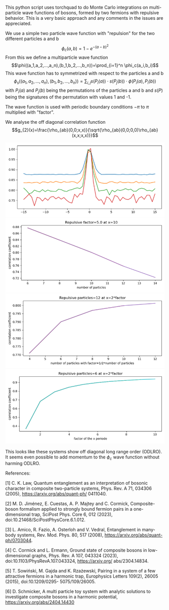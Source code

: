This python script uses torchquad to do Monte Carlo integrations on multi-particle wave functions of bosons, formed by two fermions with repulsive behavior. This is a very basic approach and any comments in the issues are appreciated.

We use a simple two particle wave function with "repulsion" for the two different particles a and b
$$\phi_c(a,b)=1-e^{-(a-b)^2}$$
From this we define a multiparticle wave function
$$\phi((a_1,a_2,...,a_n),(b_1,b_2,...,b_n))=\prod_{i=1}^n \phi_c(a_i,b_i)$$
This wave function has to symmetrized with respect to the particles a and b
$$\phi_s((a_1,a_2,...,a_n),(b_1,b_2,...,b_n))=\sum_{i,j} s(P_i(a))\cdot s(P_j(b))\cdot\phi(P_i(a),P_i(b))$$
with $P_i(a)$ and $P_j(b)$ being the permutations of the particles a and b and $s(P)$ being the signatures of the permutation with values 1 and -1.

The wave function is used with periodic boundary conditions $-\pi$ to $\pi$ multiplied with "factor".

We analyse the off diagonal correlation function 
$$g_{2}(x)=\frac{\rho_{ab}(0,0;x,x)}{\sqrt{\rho_{ab}(0,0;0,0)\rho_{ab}(x,x;x,x)}}$$


![](results/repulsive_10.png)
![](results/repulsive_dd.png)
![](results/repulsive_scale.png)
![](results/repulsive_factor.png)

This looks like these systems show off diagonal long range order (ODLRO). It seems even possible to add momentum to the $\phi_c$ wave function without harming ODLRO.


References:

[1] C. K. Law, Quantum entanglement as an interpretation of bosonic character in composite
two-particle systems, Phys. Rev. A 71, 034306 (2005), https://arxiv.org/abs/quant-ph/
0411040.

[2] M. D. Jiménez, E. Cuestas, A. P. Majtey and C. Cormick, Composite-boson formalism applied
to strongly bound fermion pairs in a one-dimensional trap, SciPost Phys. Core 6, 012 (2023),
doi:10.21468/SciPostPhysCore.6.1.012.

[3] L. Amico, R. Fazio, A. Osterloh and V. Vedral, Entanglement in many-body systems, Rev.
Mod. Phys. 80, 517 (2008), https://arxiv.org/abs/quant-ph/0703044.

[4] C. Cormick and L. Ermann, Ground state of composite bosons in low-dimensional graphs,
Phys. Rev. A 107, 043324 (2023), doi:10.1103/PhysRevA.107.043324, https://arxiv.org/
abs/2304.14834.

[5] T. Sowiński, M. Gajda and K. Rzażewski, Pairing in a system of a few attractive fermions
in a harmonic trap, Europhysics Letters 109(2), 26005 (2015), doi:10.1209/0295-
5075/109/26005.

[6] D. Schmicker, A multi particle toy system with analytic solutions to investigate composite bosons in a harmonic potential, https://arxiv.org/abs/2404.14430


